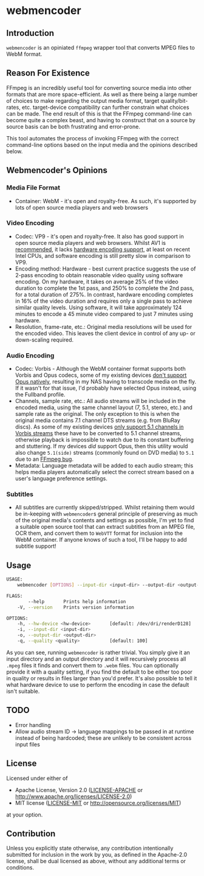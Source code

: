 # webmencoder

## Introduction

`webmencoder` is an opiniated `ffmpeg` wrapper tool that converts MPEG files to WebM format.

## Reason For Existence

FFmpeg is an incredibly useful tool for converting source media into other formats that are more space-efficient. As well as there being a large number of choices to make regarding the output media format, target quality/bit-rates, etc. target-device compatibility can further constrain what choices can be made. The end result of this is that the FFmpeg command-line can become quite a complex
beast, and having to construct that on a source by source basis can be both frustrating and error-prone.

This tool automates the process of invoking FFmpeg with the correct command-line options based on the input media and the opinions described below.

## Webmencoder's Opinions

### Media File Format

* Container: WebM - it's open and royalty-free. As such, it's supported by lots of open source media players and web browsers

### Video Encoding

* Codec: VP9 - it's open and royalty-free. It also has good support in open source media players and web browsers. Whilst AV1 is [recommended](https://developer.mozilla.org/en-US/docs/Web/Media/Formats/Video_codecs#Recommendations_for_high-quality_video_presentation), it lacks [hardware encoding support](https://en.wikipedia.org/wiki/Intel_Quick_Sync_Video), at least on recent Intel CPUs, and
software encoding is still pretty slow in comparison to VP9.
* Encoding method: Hardware - best current practice suggests the use of 2-pass encoding to obtain reasonable video quality using software encoding. On my hardware, it takes on average 25% of the video duration to complete the 1st pass, and 250% to complete the 2nd pass, for a total duration of 275%. In contrast, hardware encoding completes in 16% of the video duration and requires only a single
pass to achieve similar quality levels. Using software, it will take approximately 124 minutes to encode a 45 minute video compared to just 7 minutes using hardware.
* Resolution, frame-rate, etc.: Original media resolutions will be used for the encoded video. This leaves the client device in control of any up- or down-scaling required.

### Audio Encoding

* Codec: Vorbis - Although the WebM container format supports both Vorbis and Opus codecs, some of my existing devices [don't support Opus natively](https://developer.samsung.com/smarttv/develop/specifications/media-specifications/2018-tv-video-specifications.html), resulting in my NAS having to transcode media on the fly. If it wasn't for that issue, I'd probably have selected Opus instead,
using the Fullband profile.
* Channels, sample rate, etc.: All audio streams will be included in the encoded media, using the same channel layout (7, 5.1, stereo, etc.) and sample rate as the original. The only exception to this is when the original media contains 7.1 channel DTS streams (e.g. from BluRay discs). As some of my existing devices [only support 5.1 channels in Vorbis streams](https://developer.samsung.com/smarttv/develop/specifications/media-specifications/2018-tv-video-specifications.html)
these have to be converted to 5.1 channel streams, otherwise playback is impossible to watch due to its constant buffering and stuttering. If my devices _did_ support Opus, then this utility would also change `5.1(side)` streams (commonly found on DVD media) to `5.1` due to an [FFmpeg bug](https://trac.ffmpeg.org/ticket/5718).
* Metadata: Language metadata will be added to each audio stream; this helps media players automatically select the correct stream based on a user's language preference settings.

### Subtitles

* All subtitles are currently skipped/stripped. Whilst retaining them would be in-keeping with `webmencoder`s general principle of preserving as much of the original media's contents and settings as possible, I'm yet to find a suitable open source tool that can extract subtitles from an MPEG file, OCR them, and convert them to `WebVTT` format for inclusion into the WebM container. If anyone knows
of such a tool, I'll be happy to add subtitle support!

## Usage

```bash
USAGE:
    webmencoder [OPTIONS] --input-dir <input-dir> --output-dir <output-dir>

FLAGS:
        --help       Prints help information
    -V, --version    Prints version information

OPTIONS:
    -h, --hw-device <hw-device>       [default: /dev/dri/renderD128]
    -i, --input-dir <input-dir>
    -o, --output-dir <output-dir>
    -q, --quality <quality>           [default: 100]
```

As you can see, running `webmencoder` is rather trivial. You simply give it an input directory and an output directory and it will recursively process all `.mpeg` files it finds and convert them to `.webm` files. You can optionally provide it with a quality setting, if you find the default to be either too poor in quality or results in files larger than you'd prefer. It's also possible to tell it
what hardware device to use to perform the encoding in case the default isn't suitable.

## TODO

* Error handling
* Allow audio stream ID -> language mappings to be passed in at runtime instead of being hardcoded; these are unlikely to be consistent across input files

## License

Licensed under either of

* Apache License, Version 2.0 ([LICENSE-APACHE](LICENSE-APACHE) or <http://www.apache.org/licenses/LICENSE-2.0>)
* MIT license ([LICENSE-MIT](LICENSE-MIT) or <http://opensource.org/licenses/MIT>)

at your option.

## Contribution

Unless you explicitly state otherwise, any contribution intentionally submitted for inclusion in the work by you, as defined in the Apache-2.0 license, shall be dual licensed as above, without any additional terms or conditions.
